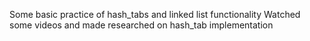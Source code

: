 Some basic practice of hash_tabs and linked list functionality
Watched some videos and made researched on hash_tab implementation 